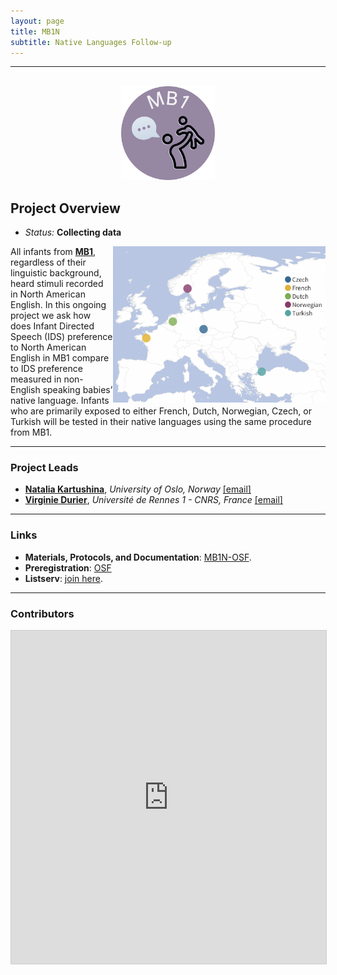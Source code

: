 ```yaml
---
layout: page
title: MB1N
subtitle: Native Languages Follow-up
---
```


***

<div class="container">
  <div class="row justify-content-around">
    <div class="col-lg-4" align="center">
      <br>
      <img src="/assets/img/MB1_logo.png" width="150">
    </div>
    <div class="col-lg-8" align="left">
      <h2>Project Overview</h2>
      <ul>
        <li><i>Status:</i> <b>Collecting data</b></li>
      </ul>
    </div>
  </div>
</div>


<p><img style="float: right;" src="/assets/img/MB1Nmap.png" height="250">
All infants from <a href="{{site.baseurl}}/MB1/"><b>MB1</b></a>, regardless of their linguistic background, heard stimuli recorded in North American English. In this ongoing project we ask how does Infant Directed Speech (IDS) preference to North American English in MB1 compare to IDS preference measured in non-English speaking babies’ native language. Infants who are primarily exposed to either French, Dutch, Norwegian, Czech, or Turkish will be tested in their native languages using the same procedure from MB1.</p>


***
### Project Leads
* [**Natalia Kartushina**](https://www.sv.uio.no/psi/english/people/aca/natalkar/), *University of Oslo, Norway* [[email]](mailto:natalia.kartushina@psykologi.uio.no)
* [**Virginie Durier**](https://ethos.univ-rennes1.fr/interlocuteurs/virginie-durier), *Université de Rennes 1 - CNRS, France* [[email]](mailto:virginie.durier@univ-rennes1.fr)


***
### Links
* **Materials, Protocols, and Documentation**: [MB1N-OSF](https://osf.io/9j87t/).
* **Preregistration**: [OSF](https://osf.io/gwdc9/)
* **Listserv**: [join here](https://groups.google.com/a/manybabies.org/g/mb1n-list).


***
### Contributors

<iframe class="airtable-embed" src="https://airtable.com/embed/appRoqMKzcK3NsXt4/shrCUqVH6J8DtzAIl?backgroundColor=blueDusty&viewControls=on" frameborder="0" onmousewheel="" width="100%" height="533" style="background: transparent; border: 1px solid #ccc;"></iframe>


<!--***
### Publication



-->
